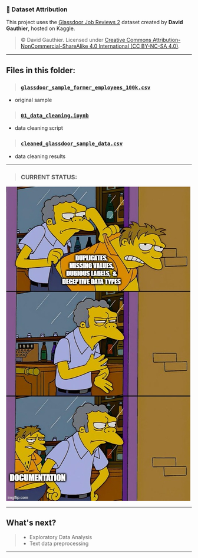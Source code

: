 ### 📂 Dataset Attribution

This project uses the [Glassdoor Job Reviews 2](https://www.kaggle.com/datasets/davidgauthier/glassdoor-job-reviews-2/data) dataset created by **David Gauthier**, hosted on Kaggle.

> © David Gauthier. Licensed under [Creative Commons Attribution-NonCommercial-ShareAlike 4.0 International (CC BY-NC-SA 4.0)](https://creativecommons.org/licenses/by-nc-sa/4.0/).

---

## Files in this folder:
> ### [`glassdoor_sample_former_employees_100k.csv`](./data/glassdoor_sample_former_employees_100k.csv)

- original sample

> ### [`01_data_cleaning.ipynb`](./data/01_data_cleaning.ipynb)

- data cleaning script

> ### [`cleaned_glassdoor_sample_data.csv`](./data/cleaned_glassdoor_sample_data.csv)

- data cleaning results

---
>### CURRENT STATUS:

![Current Status](./memes/barney.jpg)

---

## What's next?
> - Exploratory Data Analysis
> - Text data preprocessing

---
